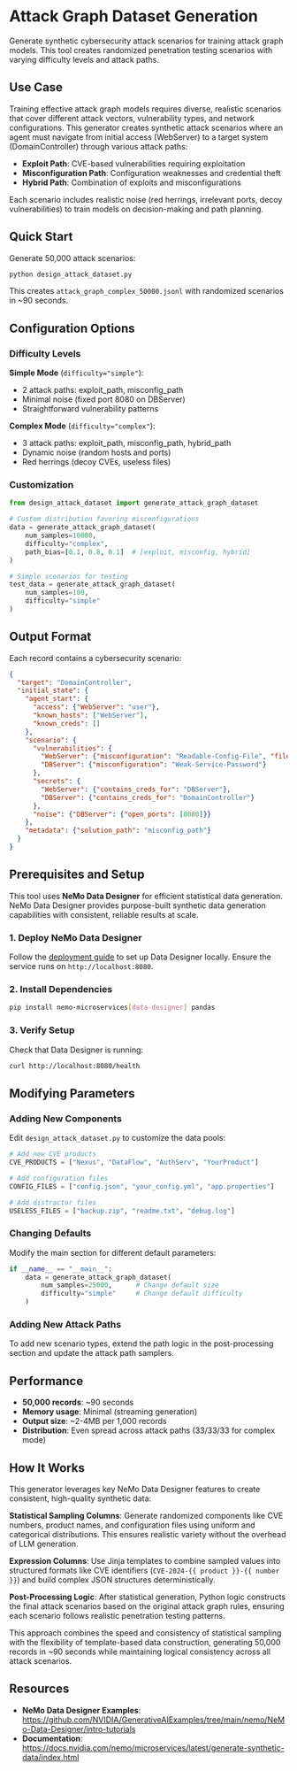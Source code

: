 # Attack Graph Dataset Generation

Generate synthetic cybersecurity attack scenarios for training attack graph models. This tool creates randomized penetration testing scenarios with varying difficulty levels and attack paths.

## Use Case

Training effective attack graph models requires diverse, realistic scenarios that cover different attack vectors, vulnerability types, and network configurations. This generator creates synthetic attack scenarios where an agent must navigate from initial access (WebServer) to a target system (DomainController) through various attack paths:

- **Exploit Path**: CVE-based vulnerabilities requiring exploitation
- **Misconfiguration Path**: Configuration weaknesses and credential theft
- **Hybrid Path**: Combination of exploits and misconfigurations

Each scenario includes realistic noise (red herrings, irrelevant ports, decoy vulnerabilities) to train models on decision-making and path planning.

## Quick Start

Generate 50,000 attack scenarios:

```bash
python design_attack_dataset.py
```

This creates `attack_graph_complex_50000.jsonl` with randomized scenarios in ~90 seconds.

## Configuration Options

### Difficulty Levels

**Simple Mode** (`difficulty="simple"`):
- 2 attack paths: exploit_path, misconfig_path
- Minimal noise (fixed port 8080 on DBServer)
- Straightforward vulnerability patterns

**Complex Mode** (`difficulty="complex"`):
- 3 attack paths: exploit_path, misconfig_path, hybrid_path
- Dynamic noise (random hosts and ports)
- Red herrings (decoy CVEs, useless files)

### Customization

```python
from design_attack_dataset import generate_attack_graph_dataset

# Custom distribution favoring misconfigurations
data = generate_attack_graph_dataset(
    num_samples=10000,
    difficulty="complex", 
    path_bias=[0.1, 0.8, 0.1]  # [exploit, misconfig, hybrid]
)

# Simple scenarios for testing
test_data = generate_attack_graph_dataset(
    num_samples=100, 
    difficulty="simple"
)
```

## Output Format

Each record contains a cybersecurity scenario:

```json
{
  "target": "DomainController",
  "initial_state": {
    "agent_start": {
      "access": {"WebServer": "user"},
      "known_hosts": ["WebServer"],
      "known_creds": []
    },
    "scenario": {
      "vulnerabilities": {
        "WebServer": {"misconfiguration": "Readable-Config-File", "file": "web.config"},
        "DBServer": {"misconfiguration": "Weak-Service-Password"}
      },
      "secrets": {
        "WebServer": {"contains_creds_for": "DBServer"},
        "DBServer": {"contains_creds_for": "DomainController"}
      },
      "noise": {"DBServer": {"open_ports": [8080]}}
    },
    "metadata": {"solution_path": "misconfig_path"}
  }
}
```

## Prerequisites and Setup

This tool uses **NeMo Data Designer** for efficient statistical data generation. NeMo Data Designer provides purpose-built synthetic data generation capabilities with consistent, reliable results at scale.

### 1. Deploy NeMo Data Designer

Follow the [deployment guide](https://docs.nvidia.com/nemo/microservices/latest/generate-synthetic-data/index.html) to set up Data Designer locally. Ensure the service runs on `http://localhost:8080`.

### 2. Install Dependencies

```bash
pip install nemo-microservices[data-designer] pandas
```

### 3. Verify Setup

Check that Data Designer is running:
```bash
curl http://localhost:8080/health
```

## Modifying Parameters

### Adding New Components

Edit `design_attack_dataset.py` to customize the data pools:

```python
# Add new CVE products
CVE_PRODUCTS = ["Nexus", "DataFlow", "AuthServ", "YourProduct"]

# Add configuration files
CONFIG_FILES = ["config.json", "your_config.yml", "app.properties"]

# Add distractor files
USELESS_FILES = ["backup.zip", "readme.txt", "debug.log"]
```

### Changing Defaults

Modify the main section for different default parameters:

```python
if __name__ == "__main__":
    data = generate_attack_graph_dataset(
        num_samples=25000,      # Change default size
        difficulty="simple"     # Change default difficulty
    )
```

### Adding New Attack Paths

To add new scenario types, extend the path logic in the post-processing section and update the attack path samplers.

## Performance

- **50,000 records**: ~90 seconds
- **Memory usage**: Minimal (streaming generation)
- **Output size**: ~2-4MB per 1,000 records
- **Distribution**: Even spread across attack paths (33/33/33 for complex mode)

## How It Works

This generator leverages key NeMo Data Designer features to create consistent, high-quality synthetic data:

**Statistical Sampling Columns**: Generate randomized components like CVE numbers, product names, and configuration files using uniform and categorical distributions. This ensures realistic variety without the overhead of LLM generation.

**Expression Columns**: Use Jinja templates to combine sampled values into structured formats like CVE identifiers (`CVE-2024-{{ product }}-{{ number }}`) and build complex JSON structures deterministically.

**Post-Processing Logic**: After statistical generation, Python logic constructs the final attack scenarios based on the original attack graph rules, ensuring each scenario follows realistic penetration testing patterns.

This approach combines the speed and consistency of statistical sampling with the flexibility of template-based data construction, generating 50,000 records in ~90 seconds while maintaining logical consistency across all attack scenarios.

## Resources

- **NeMo Data Designer Examples**: https://github.com/NVIDIA/GenerativeAIExamples/tree/main/nemo/NeMo-Data-Designer/intro-tutorials
- **Documentation**: https://docs.nvidia.com/nemo/microservices/latest/generate-synthetic-data/index.html